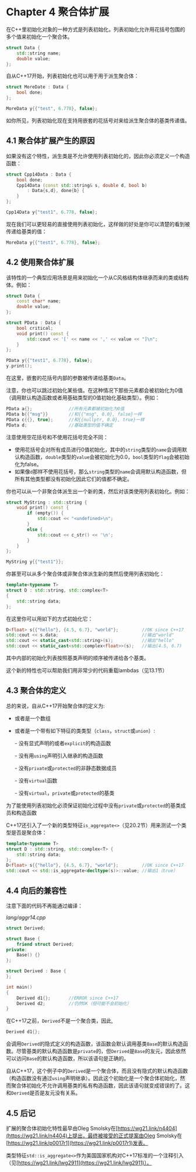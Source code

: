 # Chapter 4 聚合体扩展

在C++里初始化对象的一种方式是列表初始化，列表初始化允许用花括号包围的多个值来初始化一个聚合体。

```cpp
struct Data {
    std::string name;
    double value;
};
```

自从C++17开始，列表初始化也可以用于用于派生聚合体：

```cpp
struct MoreDate : Data {
    bool done;
};

MoreData y{{"test", 6.778}, false};
```

如你所见，列表初始化现在支持用嵌套的花括号对来给派生聚合体的基类传递值。

## 4.1 聚合体扩展产生的原因

如果没有这个特性，派生类是不允许使用列表初始化的，因此你必须定义一个构造函数：

```cpp
struct Cpp14Data : Data {
    bool done;
    Cpp14Data (const std::string& s, double d, bool b)
        : Data{s,d}, done{b} {
    }
};

Cpp14Data y{"test1", 6.778, false};
```

现在我们可以更轻易的直接使用列表初始化，这样做的好处是你可以清楚的看到被传递给基类的值：

```cpp
MoreData y{{"test1", 6.778}, false};
```

## 4.2 使用聚合体扩展

该特性的一个典型应用场景是用来初始化一个从C风格结构体继承而来的类或结构体。例如：

```cpp
struct Data {
    const char* name;
    double value;
};

struct PData : Data {
    bool critical;
    void print() const {
        std::cout << '[' << name << ',' << value << "]\n";
    }
};

PData y{{"test1", 6.778}, false};
y.print();
```

在这里，嵌套的花括号内部的参数被传递给基类`Data`。

注意，你也可以跳过初始化某些值。在这种情况下那些元素都会被初始化为0值（调用默认构造函数或者用基础类型的0值初始化基础类型）。例如：

```cpp
PData a{};              //所有元素都被初始化为0值
PData b{{"msg"}}        //和{{"msg", 0.0}, false}一样
PData c{{}, true};      //和{{nullptr, 0.0}, true}一样
PData d;                //基础类型的值不确定
```

注意使用空花括号和不使用花括号完全不同：

* 使用花括号会对所有成员进行0值初始化，其中的`string`类型的`name`会调用默认构造函数，`double`类型的`value`会被初始化为0.0，`bool`类型的`flag`会被初始化为false。
* 如果像`d`那样不使用花括号，那么`string`类型的`name`会调用默认构造函数，但所有其他类型都没有初始化因此它们的值都不确定。

你也可以从一个非聚合体派生出一个新的类，然后对该类使用列表初始化。例如：

```cpp
struct MyString : std::string {
    void print() const {
        if (empty()) {
            std::cout << "<undefined>\n";
        }
        else {
            std::cout << c_str() << '\n';
        }
    }
};

MyString y{{"test1"}};
```

你甚至可以从多个聚合体或非聚合体派生新的类然后使用列表初始化：

```cpp
template<typename T>
struct D : std::string, std::complex<T>
{
    std::string data;
};
```

在这里你可以用如下的方式初始化它：

```cpp
D<float> s{{"hello"}, {4.5, 6.7}, "world"};         //OK since C++17
std::cout << s.data;                                //输出"world"
std::cout << static_cast<std::string>(s);           //输出"hello"
std::cout << static_cast<std::complex<float>>(s);   //输出(4.5, 6.7)
```

其中内部的初始化列表按照基类声明的顺序被传递给各个基类。

这个新的特性也可以帮助我们用非常少的代码重载lambdas（见13.1节）

## 4.3 聚合体的定义

总的来说，自从C++17开始聚合体的定义为:

* 或者是一个数组
* 或者是一个带有如下特征的类类型（`class`，`struct`或`union`）:

    \- 没有显式声明的或者`explicit`的构造函数

    \- 没有用`using`声明引入继承的构造函数

    \- 没有`private`或`protected`的非静态数据成员

    \- 没有`virtual`函数

    \- 没有`virtual`，`private`或`protected`的基类

为了能使用列表初始化必须保证初始化过程中没有`private`或`protected`的基类成员和构造函数

C++17还引入了一个新的类型特征`is_aggregate<>`（见20.2节）用来测试一个类型是否是聚合体：

```cpp
template<typename T>
struct D : std::string, std::complex<T> {
    std::string data;
};
D<float> s{{"hello"}, {4.5, 6.7}, "world"};         //OK since C++17
std::cout << std::is_aggregate<decltype(s)>::value; //输出1（true）
```

## 4.4 向后的兼容性

注意下面的代码不再能通过编译：

*lang/aggr14.cpp*

```cpp
struct Derived;

struct Base {
    friend struct Derived;
private:
    Base() {}
};

struct Derived : Base {
};

int main()
{
    Derived d1{};       //ERROR since C++17
    Derived d2;         //仍然OK（但可能不会初始化）
}
```

在C++17之前，`Derived`不是一个聚合类，因此,

```cpp
Derived d1{};
```

会调用`Derived`的隐式定义的构造函数，该函数会默认调用基类`Base`的默认构造函数。尽管基类的默认构造函数是`private`的，但`Derived`是`Base`的友元，因此依然可以访问`Base`的默认构造函数，所以该语句是正确的。

自从C++17，这个例子中的`Derived`是一个聚合体，而且没有隐式的默认构造函数（构造函数没有通过`using`声明继承）。因此这个初始化是一个聚合体初始化，然而聚合体初始化不允许调用基类的私有构造函数，因此该语句就变成错误的了。这和`Derived`是否是友元没有关系。

## 4.5 后记

扩展的聚合体初始化特性最早由Oleg Smolsky在[https://wg21.link/n4404](https://wg21.link/n4404)上提出，最终被接受的正式提案由Oleg Smolsky在[https://wg21.link/p0017r1](https://wg21.link/p0017r1)发表。

类型特征`std::is_aggregate<>`作为美国国家机构对C++17标准的一个注释引入（见[https://wg21.link/lwg2911](https://wg21.link/lwg2911)）。
